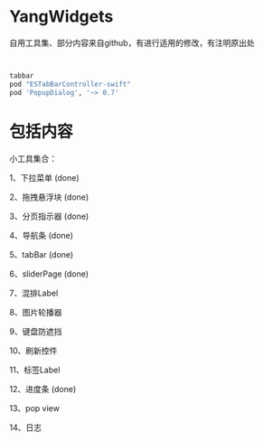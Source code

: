 # YangWidgets

自用工具集、部分内容来自github，有进行适用的修改，有注明原出处

```ruby


tabbar
pod "ESTabBarController-swift"
pod 'PopupDialog', '~> 0.7'
```

# 包括内容

小工具集合：

1、下拉菜单 (done)

2、拖拽悬浮块 (done)

3、分页指示器 (done)

4、导航条 (done)

5、tabBar  (done)

6、sliderPage (done)

7、混排Label

8、图片轮播器

9、键盘防遮挡

10、刷新控件

11、标签Label

12、进度条 (done)

13、pop view

14、日志